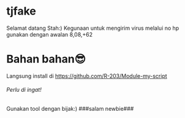 # tjfake
 Selamat datang Stah:)
 Kegunaan
 untuk mengirim virus melalui no hp
 gunakan dengan awalan 8,08,+62
# Bahan bahan:sunglasses:
Langsung install di https://github.com/R-203/Module-my-script
###### Perlu di ingat!
Gunakan tool dengan bijak:)
###salam newbie###
